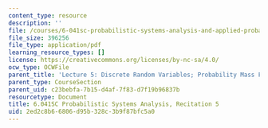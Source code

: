 ```yaml
---
content_type: resource
description: ''
file: /courses/6-041sc-probabilistic-systems-analysis-and-applied-probability-fall-2013/2ed2c8b66806d95b328c3b9f87bfc5a0_MIT6_041SCF13_rec05.pdf
file_size: 396256
file_type: application/pdf
learning_resource_types: []
license: https://creativecommons.org/licenses/by-nc-sa/4.0/
ocw_type: OCWFile
parent_title: 'Lecture 5: Discrete Random Variables; Probability Mass Functions; Expectations'
parent_type: CourseSection
parent_uid: c23bebfa-7b15-d4af-7f83-d7f19b96837b
resourcetype: Document
title: 6.041SC Probabilistic Systems Analysis, Recitation 5
uid: 2ed2c8b6-6806-d95b-328c-3b9f87bfc5a0
---
```

